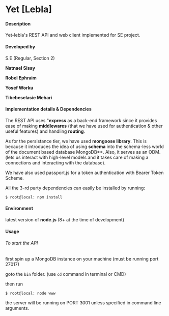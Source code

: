# Yet [Lebla]

#### Description
Yet-lebla's REST API and web client implemented for SE project.

#### Developed by
S.E (Regular, Section 2)

**Natnael Sisay** 

**Robel Ephraim** 

**Yosef Worku** 

**Tibebeselasie Mehari** 




#### Implementation details & Dependencies
The REST API uses "**express** as a back-end framework since it provides ease of making **middlewares** (that we have used for authentication & other useful features) and handling **routing**.

As for the persistance tier, we have used **mongoose library**. This is because it introduces the idea of using **schema** into the schema-less world of the document based database MongoDB**. Also, it serves as an ODM. (lets us interact with high-level models and it 
takes care of making a connections and interacting with the database).

We have also used passport.js for a token authentication with Bearer Token Scheme. 

All the 3-rd party dependencies can easily be installed by running:

`$ root@local: npm install`

#### Environment
latest version of **node.js** (8+ at the time of development)

#### Usage
###### To start the API
first spin up a MongoDB instance on your machine (must be running port 27017)

goto the `bin` folder. (use `cd` command in terminal or CMD)

then run

`$ root@local: node www`

the server will be running on PORT 3001 unless specified in command line arguments.
